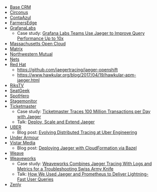 * [Base CRM](https://getbase.com/)
* [Circonus](https://www.circonus.com/)
* [ContaAzul](https://contaazul.com/)
* [FarmersEdge](https://www.farmersedge.ca/)
* [GrafanaLabs](https://grafana.com/)
  * Case study: [Grafana Labs Teams Use Jaeger to Improve Query Performance Up to 10x](https://medium.com/jaegertracing/grafana-labs-teams-observed-query-performance-improvements-up-to-10x-with-jaeger-cec84b0e3609)
* [Massachusetts Open Cloud](https://www.bu.edu/hic/research/highlighted-sponsored-projects/massachusetts-open-cloud/)
* [Matrix](https://matrix.org/)
* [Northwestern Mutual](https://www.northwesternmutual.com/)
* [Nets](https://www.nets.eu/)
* [Red Hat](https://www.redhat.com/)
  * https://github.com/jaegertracing/jaeger-openshift
  * https://www.hawkular.org/blog/2017/04/19/hawkular-apm-jaeger.html
* [RiksTV](https://www.rikstv.no/)
* [SeatGeek](https://seatgeek.com/)
* [SpotHero](https://spothero.com/)
* [Stagemonitor](https://www.stagemonitor.org/)
* [Ticketmaster](https://www.ticketmaster.com)
  * Case study: [Ticketmaster Traces 100 Million Transactions per Day with Jaeger](https://medium.com/jaegertracing/ticketmaster-traces-100-million-transactions-per-day-with-jaeger-38ec6cf599f0)
  * Talk: [Deploy, Scale and Extend Jaeger](https://www.youtube.com/watch?v=JloanFIc-ms)
* [UBER](https://uber.com)
  * Blog post: [Evolving Distributed Tracing at Uber Engineering](https://eng.uber.com/distributed-tracing/)
* [Under Armour](https://www.underarmour.com)
* [Vistar Media](https://www.vistarmedia.com)
  * Blog post: [Deploying Jaeger with CloudFormation via Bazel](http://labs.vistarmedia.com/2018/10/31/deploying-jaeger-with-cloudformation-via-bazel.html)
* [Weave](https://www.getweave.com)
* [Weaveworks](https://www.weave.works/)
  * Case study: [Weaveworks Combines Jaeger Tracing With Logs and Metrics for a Troubleshooting Swiss Army Knife](https://medium.com/jaegertracing/weaveworks-combines-jaeger-tracing-with-logs-and-metrics-for-a-troubleshooting-swiss-army-knife-5afc0f42b22e)
  * Talk: [How We Used Jaeger and Prometheus to Deliver Lightning-Fast User Queries](https://www.youtube.com/watch?v=qg0ENOdP1Lo)
* [Zenly](https://zen.ly/)
